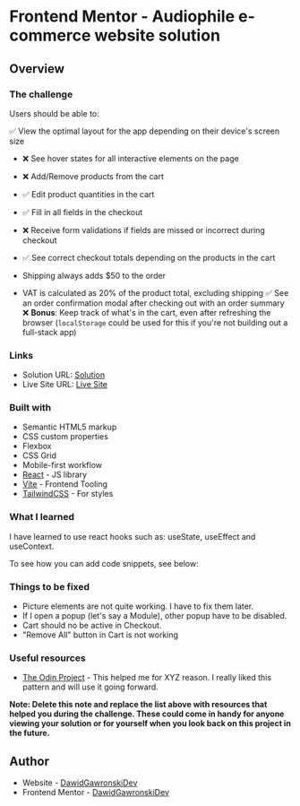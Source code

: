 # Frontend Mentor - Audiophile e-commerce website solution

## Overview

### The challenge

Users should be able to:

✅ View the optimal layout for the app depending on their device's screen size

- ❌ See hover states for all interactive elements on the page
- ❌ Add/Remove products from the cart
- ✅ Edit product quantities in the cart
- ✅ Fill in all fields in the checkout
- ❌ Receive form validations if fields are missed or incorrect during checkout
- ✅ See correct checkout totals depending on the products in the cart

- Shipping always adds $50 to the order
- VAT is calculated as 20% of the product total, excluding shipping
  ✅ See an order confirmation modal after checking out with an order summary
  ❌ **Bonus**: Keep track of what's in the cart, even after refreshing the browser (`localStorage` could be used for this if you're not building out a full-stack app)

### Links

- Solution URL: [Solution](https://github.com/DawidGawronskiDev/audiophile-e-commerce-website)
- Live Site URL: [Live Site](https://merry-dolphin-1d55d4.netlify.app/)

### Built with

- Semantic HTML5 markup
- CSS custom properties
- Flexbox
- CSS Grid
- Mobile-first workflow
- [React](https://reactjs.org/) - JS library
- [Vite](https://vitejs.dev/) - Frontend Tooling
- [TailwindCSS](https://tailwindcss.com/) - For styles

### What I learned

I have learned to use react hooks such as: useState, useEffect and useContext.

To see how you can add code snippets, see below:

### Things to be fixed

- Picture elements are not quite working. I have to fix them later.
- If I open a popup (let's say a Module), other popup have to be disabled.
- Cart should no be active in Checkout.
- "Remove All" button in Cart is not working

### Useful resources

- [The Odin Project](https://www.theodinproject.com/) - This helped me for XYZ reason. I really liked this pattern and will use it going forward.

**Note: Delete this note and replace the list above with resources that helped you during the challenge. These could come in handy for anyone viewing your solution or for yourself when you look back on this project in the future.**

## Author

- Website - [DawidGawronskiDev](https://dawidgawronskidev.github.io/personal-portfolio/)
- Frontend Mentor - [DawidGawronskiDev](https://www.frontendmentor.io/profile/DawidGawronskiDev)
